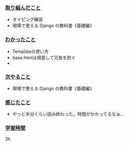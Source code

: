 ### <u>取り組んだこと</u>
- タイピング練習
- 現場で使える Django の教科書《基礎編》

### <u>わかったこと</u>
-  Templateの使い方
-  base.htmlは用意して冗長を防ぐ
- 
### <u>次やること</u>
- 現場で使える Django の教科書《基礎編》

### <u>感じたこと</u>
- やっと半分くらい読み終わった。時間がかかってるなぁ...
### <u>学習時間</u>
3h